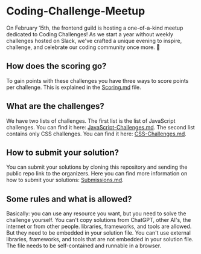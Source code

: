 # Coding-Challenge-Meetup
On February 15th, the frontend guild is hosting a one-of-a-kind meetup dedicated to Coding Challenges! As we start a year without weekly challenges hosted on Slack, we've crafted a unique evening to inspire, challenge, and celebrate our coding community once more. 🚀

## How does the scoring go?

To gain points with these challenges you have three ways to score points per challenge.
This is explained in the [Scoring.md](Scoring.md) file.

## What are the challenges?

We have two lists of challenges. The first list is the list of JavaScript challenges. You can find it here: [JavaScript-Challenges.md](challenges/JavaScript-Challenges.md). The second list contains only CSS challenges. You can find it here: [CSS-Challenges.md](challenges/CSS-Challenges.md).

## How to submit your solution?

You can submit your solutions by cloning this repository and sending the public repo link to the organizers. Here you can find more information on how to submit your solutions: [Submissions.md](Submission.md).

## Some rules and what is allowed?

Basically: you can use any resource you want, but you need to solve the challenge yourself. You can't copy solutions from ChatGPT, other AI's, the internet or from other people.
libraries, frameworks, and tools are allowed. But they need to be embedded in your solution file. You can't use external libraries, frameworks, and tools that are not embedded in your solution file. The file needs to be self-contained and runnable in a browser.
